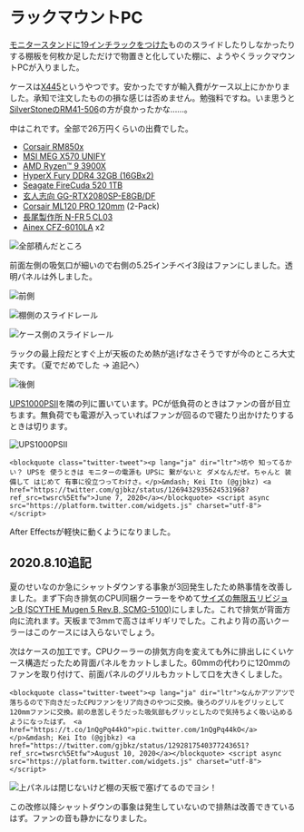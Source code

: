 # ラックマウントPC

[モニタースタンドに19インチラックをつけた](../../2018/monitor-stand/index.page.md)もののスライドしたりしなかったりする棚板を何枚か足しただけで物置きと化していた棚に、ようやくラックマウントPCが入りました。

ケースは[X445]というやつです。安かったですが輸入費がケース以上にかかりました。承知で注文したものの損な感じは否めません。勉強料ですね。いま思うと[SilverStoneのRM41-506]の方が良かったかな……。

[X445]: https://www.xcase.co.uk/products/x-case-extra-value-x445-server-chassis-4u-450mm-usb-3?variant=22235554053
[SilverStoneのRM41-506]: https://www.silverstonetek.com/product.php?pid=887

中はこれです。全部で26万円くらいの出費でした。

- [Corsair RM850x](https://www.corsair.com/ja/ja/%E3%82%AB%E3%83%86%E3%82%B4%E3%83%AA%E3%83%BC/%E8%A3%BD%E5%93%81/%E9%9B%BB%E6%BA%90%E3%83%A6%E3%83%8B%E3%83%83%E3%83%88/%E4%B8%8A%E7%B4%9A%E9%9B%BB%E6%BA%90%E3%83%A6%E3%83%8B%E3%83%83%E3%83%88/RMx-Series/p/CP-9020180-JP)
- [MSI MEG X570 UNIFY](https://jp.msi.com/Motherboard/MEG-X570-UNIFY)
- [AMD Ryzen™ 9 3900X](https://www.amd.com/ja/products/cpu/amd-ryzen-9-3900x)
- [HyperX Fury DDR4 32GB (16GBx2)](https://www.hyperxgaming.com/jp/memory/fury-ddr4)
- [Seagate FireCuda 520 1TB](https://www.seagate.com/jp/ja/internal-hard-drives/ssd/firecuda-ssd/)
- [玄人志向 GG-RTX2080SP-E8GB/DF](https://www.kuroutoshikou.com/gaming/product/graphics_bord/nvidia/gg-rtx2080sp-e8gb_df/)
- [Corsair ML120 PRO 120mm](https://www.corsair.com/ja/ja/%E3%82%AB%E3%83%86%E3%82%B4%E3%83%AA%E3%83%BC/%E8%A3%BD%E5%93%81/%E3%83%95%E3%82%A1%E3%83%B3/%E7%A3%81%E6%B0%97%E6%B5%AE%E4%B8%8A%E5%BC%8F%E3%83%95%E3%82%A1%E3%83%B3/ml-pro-config/p/CO-9050040-WW) (2-Pack)
- [長尾製作所 N-FR５CL03](http://www.nagao-ss.co.jp/original43.html)
- [Ainex CFZ-6010LA](https://www.ainex.jp/products/cfz-6010la/) x2

![全部積んだところ](./parts.jpg)

前面左側の吸気口が細いので右側の5.25インチベイ3段はファンにしました。透明パネルは外しました。

![前側](./front-fan.jpg)

![棚側のスライドレール](./sliding-rail-1.jpg)

![ケース側のスライドレール](./sliding-rail-2.jpg)

ラックの最上段だとすぐ上が天板のため熱が逃げなさそうですが今のところ大丈夫です。（夏でだめでした → 追記へ）

![後側](./rear-fan.jpg)

[UPS1000PSII](https://www.soundhouse.co.jp/products/detail/item/211222/)を隣の列に置いています。PCが低負荷のときはファンの音が目立ちます。無負荷でも電源が入っていればファンが回るので寝たり出かけたりするときは切ります。

![UPS1000PSII](./ups.jpg)

```twitter
<blockquote class="twitter-tweet"><p lang="ja" dir="ltr">坊や 知ってるかい？ UPSを 使うときは モニターの電源も UPSに 繋がないと ダメなんだぜ。ちゃんと 装備して はじめて 有事に役立つってわけさ。</p>&mdash; Kei Ito (@gjbkz) <a href="https://twitter.com/gjbkz/status/1269432935624531968?ref_src=twsrc%5Etfw">June 7, 2020</a></blockquote> <script async src="https://platform.twitter.com/widgets.js" charset="utf-8"></script>
```

After Effectsが軽快に動くようになりました。

## 2020.8.10追記

夏のせいなのか急にシャットダウンする事象が3回発生したため熱事情を改善しました。まず下向き排気のCPU同梱クーラーをやめて[サイズの無限五リビジョンB (SCYTHE Mugen 5 Rev.B, SCMG-5100)](https://www.scythe.co.jp/product/cpu-cooler/scmg-5100/)にしました。これで排気が背面方向に流れます。天板まで3mmで高さはギリギリでした。これより背の高いクーラーはこのケースには入らないでしょう。

次はケースの加工です。CPUクーラーの排気方向を変えても外に排出しにくいケース構造だったため背面パネルをカットしました。60mmの代わりに120mmのファンを取り付けて、前面パネルのグリルもカットして口を大きくしました。

```twitter
<blockquote class="twitter-tweet"><p lang="ja" dir="ltr">なんかアツアツで落ちるので下向きだったCPUファンをリア向きのやつに交換。後ろのグリルをグリッとして120mmファンに交換。前の息苦しそうだった吸気部もグリッとしたので気持ちよく吸い込めるようになったはず。 <a href="https://t.co/1nQgPq44kO">pic.twitter.com/1nQgPq44kO</a></p>&mdash; Kei Ito (@gjbkz) <a href="https://twitter.com/gjbkz/status/1292817540377243651?ref_src=twsrc%5Etfw">August 10, 2020</a></blockquote> <script async src="https://platform.twitter.com/widgets.js" charset="utf-8"></script>
```

![上パネルは閉じないけど棚の天板で塞げてるのでヨシ！](./bigger-rear-fan.jpg)

この改修以降シャットダウンの事象は発生していないので排熱は改善できているはず。ファンの音も静かになりました。
